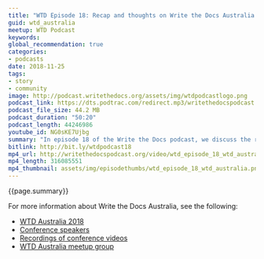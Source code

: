 ```yaml
---
title: "WTD Episode 18: Recap and thoughts on Write the Docs Australia 2018"
guid: wtd_australia
meetup: WTD Podcast
keywords:
global_recommendation: true
categories:
- podcasts
date: 2018-11-25
tags:
- story
- community
image: http://podcast.writethedocs.org/assets/img/wtdpodcastlogo.png
podcast_link: https://dts.podtrac.com/redirect.mp3/writethedocspodcast.org/wtd_episode_18_wtd_australia.mp3
podcast_file_size: 44.2 MB
podcast_duration: "50:20"
podcast_length: 44246986
youtube_id: NG0sKE7Ujbg
summary: "In episode 18 of the Write the Docs podcast, we discuss the recent Write the Docs Australia 2018 conference held in Melbourne. Jared was an emcee at the event and shares his inside perspective about what made the event so successful. We dive deep into the unconference format, how to instill the Write the Docs brand into the conference experience, how super volunteers can avoid burnout, standout sessions and workshops, and more. Also, Chris confesses that he has attended about 40 conferences this year, and explains a few reasons why."
bitlink: http://bit.ly/wtdpodcast18
mp4_url: http://writethedocspodcast.org/video/wtd_episode_18_wtd_australia.mp4
mp4_length: 316085551
mp4_thumbnail: assets/img/episodethumbs/wtd_episode_18_wtd_australia.png
---
```


{{page.summary}}

For more information about Write the Docs Australia, see the following:

* [WTD Australia 2018](http://www.writethedocs.org/conf/australia/2018/)
* [Conference speakers](http://www.writethedocs.org/conf/australia/2018/speakers/)
* [Recordings of conference videos](https://www.youtube.com/watch?v=N13_FP2NkSk&list=PLy70RNJ7dYrJ1wANiqa7ObwUnoJjouQjt)
* [WTD Australia meetup group](https://www.meetup.com/Write-the-Docs-Australia/)

